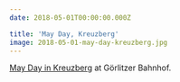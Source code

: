 ```yaml
---
date: 2018-05-01T00:00:00.000Z

title: 'May Day, Kreuzberg'
image: 2018-05-01-may-day-kreuzberg.jpg
---
```


[May Day in Kreuzberg](https://en.wikipedia.org/wiki/May_Day_in_Kreuzberg) at Görlitzer Bahnhof.
